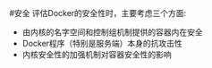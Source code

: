 #安全
评估Docker的安全性时，主要考虑三个方面:
* 由内核的名字空间和控制组机制提供的容器内在安全
* Docker程序（特别是服务端）本身的抗攻击性
* 内核安全性的加强机制对容器安全性的影响
